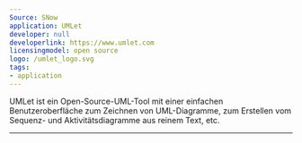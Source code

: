 ```yaml
---
Source: SNow
application: UMLet
developer: null
developerlink: https://www.umlet.com
licensingmodel: open source
logo: /umlet_logo.svg
tags:
- application
---
```

UMLet ist ein Open-Source-UML-Tool mit einer einfachen Benutzeroberfläche zum Zeichnen von UML-Diagramme, zum Erstellen vom Sequenz- und Aktivitätsdiagramme aus reinem Text, etc.

---

